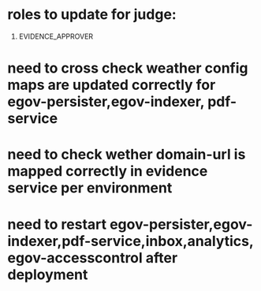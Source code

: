 # roles to update for judge:
1. EVIDENCE_APPROVER

# need to cross check weather config maps are updated correctly for egov-persister,egov-indexer, pdf-service

# need to check wether domain-url is mapped correctly in evidence service per environment

# need to restart egov-persister,egov-indexer,pdf-service,inbox,analytics, egov-accesscontrol after deployment